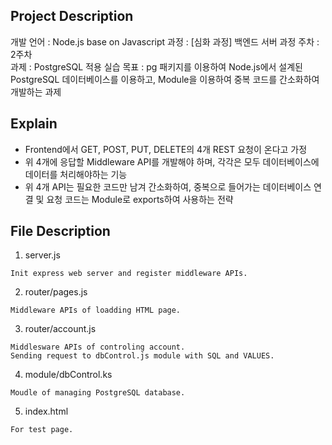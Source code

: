 ## Project Description

개발 언어 : Node.js base on Javascript
과정 : [심화 과정] 백엔드 서버 과정
주차 : 2주차  
과제 : PostgreSQL 적용 실습
목표 : pg 패키지를 이용하여 Node.js에서 설계된 PostgreSQL 데이터베이스를 이용하고, Module을 이용하여 중복 코드를 간소화하여 개발하는 과제

## Explain

- Frontend에서 GET, POST, PUT, DELETE의 4개 REST 요청이 온다고 가정
- 위 4개에 응답할 Middleware API를 개발해야 하며, 각각은 모두 데이터베이스에 데이터를 처리해야하는 기능
- 위 4개 API는 필요한 코드만 남겨 간소화하여, 중복으로 들어가는 데이터베이스 연결 및 요청 코드는 Module로 exports하여 사용하는 전략

## File Description

1. server.js
```
Init express web server and register middleware APIs.
```

2. router/pages.js
```
Middleware APIs of loadding HTML page.
```

3. router/account.js
```
Middlesware APIs of controling account.
Sending request to dbControl.js module with SQL and VALUES.
```

4. module/dbControl.ks
```
Moudle of managing PostgreSQL database.
```

5. index.html
```
For test page.
```
